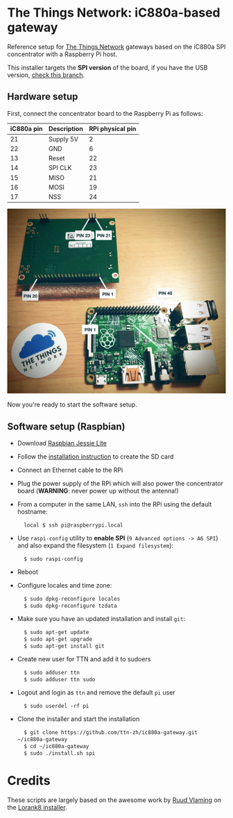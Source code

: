 # The Things Network: iC880a-based gateway

Reference setup for [The Things Network](http://thethingsnetwork.org/) gateways based on the iC880a SPI concentrator with a Raspberry Pi host.

This installer targets the **SPI version** of the board, if you have the USB version, [check this branch](https://github.com/ttn-zh/ic880a-gateway/tree/master).

## Hardware setup

First, connect the concentrator board to the Raspberry Pi as follows:

iC880a pin      | Description   | RPi physical pin
----------------|---------------|-----------------
21              | Supply 5V     | 2
22              | GND           | 6
13              | Reset         | 22
14              | SPI CLK       | 23
15              | MISO          | 21
16              | MOSI          | 19
17              | NSS           | 24

![Pinout](pinout.jpg)

Now you're ready to start the software setup.

## Software setup (Raspbian)

- Download [Raspbian Jessie Lite](https://www.raspberrypi.org/downloads/)
- Follow the [installation instruction](https://www.raspberrypi.org/documentation/installation/installing-images/README.md) to create the SD card
- Connect an Ethernet cable to the RPi
- Plug the power supply of the RPi which will also power the concentrator board (**WARNING**: never power up without the antenna!)
- From a computer in the same LAN, `ssh` into the RPi using the default hostname:

        local $ ssh pi@raspberrypi.local

- Use `raspi-config` utility to **enable SPI** (`9 Advanced options -> A6 SPI`) and also expand the filesystem (`1 Expand filesystem`):

        $ sudo raspi-config

- Reboot
- Configure locales and time zone:

        $ sudo dpkg-reconfigure locales
        $ sudo dpkg-reconfigure tzdata

- Make sure you have an updated installation and install `git`:

        $ sudo apt-get update
        $ sudo apt-get upgrade
        $ sudo apt-get install git

- Create new user for TTN and add it to sudoers

        $ sudo adduser ttn
        $ sudo adduser ttn sudo

- Logout and login as `ttn` and remove the default `pi` user

        $ sudo userdel -rf pi

- Clone the installer and start the installation

        $ git clone https://github.com/ttn-zh/ic880a-gateway.git ~/ic880a-gateway
        $ cd ~/ic880a-gateway
        $ sudo ./install.sh spi


# Credits

These scripts are largely based on the awesome work by [Ruud Vlaming](https://github.com/devlaam) on the [Lorank8 installer](https://github.com/Ideetron/Lorank).
